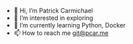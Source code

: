 - 👋 Hi, I’m Patrick Carmichael
- 👀 I’m interested in exploring
- 🌱 I’m currently learning Python, Docker
- 📫 How to reach me git@pcar.me

<!---
patrickcarmichael/patrickcarmichael is a ✨ special ✨ repository because its `README.md` (this file) appears on your GitHub profile.
You can click the Preview link to take a look at your changes.
--->
